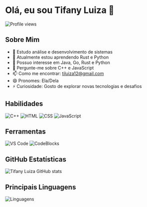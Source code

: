 # Olá, eu sou Tifany Luiza 👋

![Profile views](https://gpvc.arturio.dev/seu-usuario)  <!-- Este contador é opcional -->

## Sobre Mim

- 🔭 Estudo análise e desenvolvimento de sistemas
- 🌱 Atualmente estou aprendendo Rust e Python
- 👯 Possuo interesse em Java, Go, Rust e Python
- 💬 Pergunte-me sobre C++ e JavaScript
- 📫 Como me encontrar: [tiluiza12@gmail.com](mailto:tiluiza12@gmail.com)
- 😄 Pronomes: Ela/Dela
- ⚡ Curiosidade: Gosto de explorar novas tecnologias e desafios

## Habilidades

![C++](https://img.shields.io/badge/-C++-black?style=flat-square&logo=cplusplus)
![HTML](https://img.shields.io/badge/-HTML-black?style=flat-square&logo=html5)
![CSS](https://img.shields.io/badge/-CSS-black?style=flat-square&logo=css3)
![JavaScript](https://img.shields.io/badge/-JavaScript-black?style=flat-square&logo=javascript)

## Ferramentas

![VS Code](https://img.shields.io/badge/-VS%20Code-black?style=flat-square&logo=visual-studio-code)
![CodeBlocks](https://img.shields.io/badge/-CodeBlocks-black?style=flat-square&logo=codeblocks)

## GitHub Estatísticas

![Tifany Luiza GitHub stats](https://github-readme-stats.vercel.app/api?username=seu-usuario&show_icons=true&theme=radical)

## Principais Linguagens

![Linguagens](https://github-readme-stats.vercel.app/api/top-langs/?username=seu-usuario&layout=compact&theme=radical)
